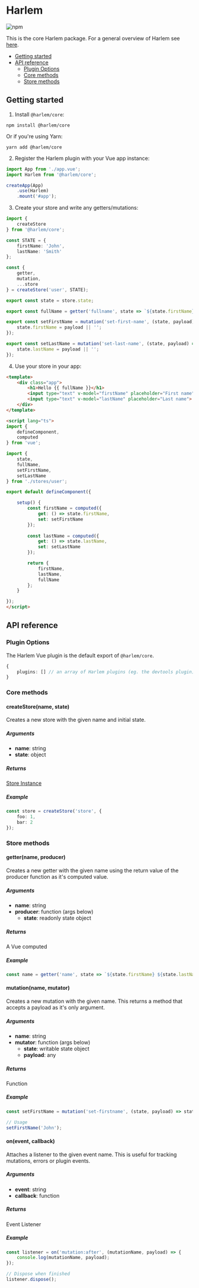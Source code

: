# Harlem

![npm](https://img.shields.io/npm/v/@harlem/core)

This is the core Harlem package. For a general overview of Harlem see [here](https://github.com/andrewcourtice/harlem).

<!-- TOC depthfrom:2 depthto:3 -->

- [Getting started](#getting-started)
- [API reference](#api-reference)
    - [Plugin Options](#plugin-options)
    - [Core methods](#core-methods)
    - [Store methods](#store-methods)

<!-- /TOC -->

## Getting started

1. Install `@harlem/core`:
```
npm install @harlem/core
```
Or if you're using Yarn:
```
yarn add @harlem/core
```

2. Register the Harlem plugin with your Vue app instance:
```typescript
import App from './app.vue';
import Harlem from '@harlem/core';

createApp(App)
    .use(Harlem)
    .mount('#app');
```

3. Create your store and write any getters/mutations:
```typescript
import {
    createStore
} from '@harlem/core';

const STATE = {
    firstName: 'John',
    lastName: 'Smith'
};

const {
    getter,
    mutation,
    ...store
} = createStore('user', STATE);

export const state = store.state;

export const fullName = getter('fullname', state => `${state.firstName} ${state.lastName}`);

export const setFirstName = mutation('set-first-name', (state, payload) => {
    state.firstName = payload || '';
});

export const setLastName = mutation('set-last-name', (state, payload) => {
    state.lastName = payload || '';
});
```

4. Use your store in your app:
```html
<template>
    <div class="app">
        <h1>Hello {{ fullName }}</h1>
        <input type="text" v-model="firstName" placeholder="First name">
        <input type="text" v-model="lastName" placeholder="Last name">
    </div>
</template>

<script lang="ts">
import {
    defineComponent,
    computed
} from 'vue';

import {
    state,
    fullName,
    setFirstName,
    setLastName
} from './stores/user';

export default defineComponent({

    setup() {
        const firstName = computed({
            get: () => state.firstName,
            set: setFirstName
        });
        
        const lastName = computed({
            get: () => state.lastName,
            set: setLastName
        });

        return {
            firstName,
            lastName,
            fullName
        };
    }

});
</script>
```

## API reference

### Plugin Options
The Harlem Vue plugin is the default export of `@harlem/core`.


```typescript
{
    plugins: [] // an array of Harlem plugins (eg. the devtools plugin)
}
```

### Core methods

#### createStore(name, state)

Creates a new store with the given name and initial state.

##### Arguments
- **name**: string
- **state**: object

##### Returns
[Store Instance](#store-methods)

##### Example
```typescript
const store = createStore('store', {
    foo: 1,
    bar: 2
});
```


### Store methods

#### getter(name, producer)

Creates a new getter with the given name using the return value of the producer function as it's computed value.

##### Arguments
- **name**: string
- **producer**: function (args below)
    - **state**: readonly state object

##### Returns
A Vue computed

##### Example
```typescript
const name = getter('name', state => `${state.firstName} ${state.lastName}`);
```


#### mutation(name, mutator)

Creates a new mutation with the given name. This returns a method that accepts a payload as it's only argument.

##### Arguments
- **name**: string
- **mutator**: function (args below)
    - **state**: writable state object
    - **payload**: any

##### Returns
Function

##### Example
```typescript
const setFirstName = mutation('set-firstname', (state, payload) => state.firstName = payload);

// Usage
setFirstName('John');
```


#### on(event, callback)

Attaches a listener to the given event name. This is useful for tracking mutations, errors or plugin events.

##### Arguments
- **event**: string
- **callback**: function

##### Returns
Event Listener

##### Example
```typescript
const listener = on('mutation:after', (mutationName, payload) => {
    console.log(mutationName, payload);
});

// Dispose when finished
listener.dispose();
```
